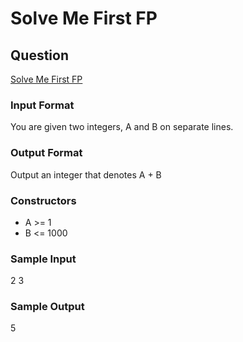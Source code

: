 # Solve Me First FP

## Question
[Solve Me First FP](https://www.hackerrank.com/challenges/fp-solve-me-first/problem)

### Input Format
You are given two integers, A and B on separate lines.

### Output Format
Output an integer that denotes A + B

### Constructors
- A >= 1
- B <= 1000

### Sample Input
2
3

### Sample Output
5 
